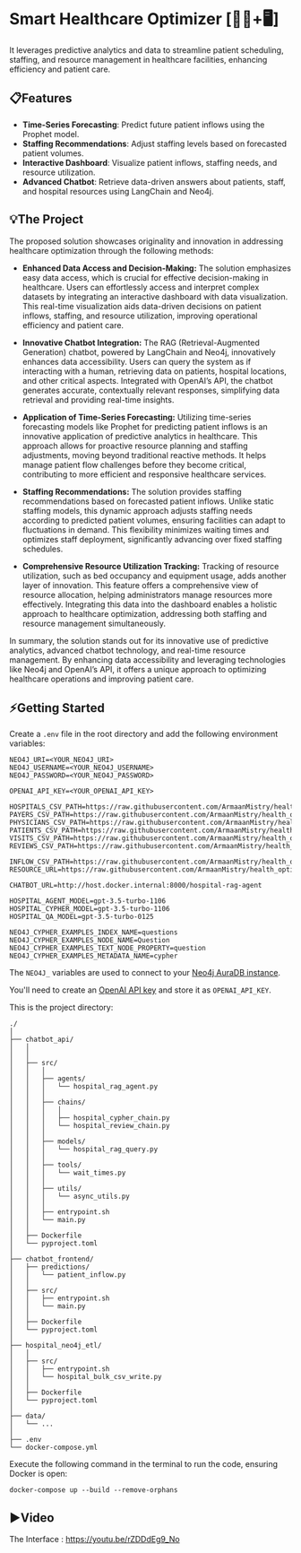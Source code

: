 # Smart Healthcare Optimizer [🧑‍⚕️+🖥️]

It leverages predictive analytics and data to streamline patient scheduling, staffing, and resource management in healthcare facilities, enhancing efficiency and patient care.


## 📋Features

- **Time-Series Forecasting**: Predict future patient inflows using the Prophet model.
- **Staffing Recommendations**: Adjust staffing levels based on forecasted patient volumes.
- **Interactive Dashboard**: Visualize patient inflows, staffing needs, and resource utilization.
- **Advanced Chatbot**: Retrieve data-driven answers about patients, staff, and hospital resources using LangChain and Neo4j.


## 💡The Project

The proposed solution showcases originality and innovation in addressing healthcare optimization through the following methods:

- **Enhanced Data Access and Decision-Making:** The solution emphasizes easy data access, which is crucial for effective decision-making in healthcare. Users can effortlessly access and interpret complex datasets by integrating an interactive dashboard with data visualization. This real-time visualization aids data-driven decisions on patient inflows, staffing, and resource utilization, improving operational efficiency and patient care.

- **Innovative Chatbot Integration:** The RAG (Retrieval-Augmented Generation) chatbot, powered by LangChain and Neo4j, innovatively enhances data accessibility. Users can query the system as if interacting with a human, retrieving data on patients, hospital locations, and other critical aspects. Integrated with OpenAI’s API, the chatbot generates accurate, contextually relevant responses, simplifying data retrieval and providing real-time insights.

- **Application of Time-Series Forecasting:** Utilizing time-series forecasting models like Prophet for predicting patient inflows is an innovative application of predictive analytics in healthcare. This approach allows for proactive resource planning and staffing adjustments, moving beyond traditional reactive methods. It helps manage patient flow challenges before they become critical, contributing to more efficient and responsive healthcare services.

- **Staffing Recommendations:** The solution provides staffing recommendations based on forecasted patient inflows. Unlike static staffing models, this dynamic approach adjusts staffing needs according to predicted patient volumes, ensuring facilities can adapt to fluctuations in demand. This flexibility minimizes waiting times and optimizes staff deployment, significantly advancing over fixed staffing schedules.

- **Comprehensive Resource Utilization Tracking:** Tracking of resource utilization, such as bed occupancy and equipment usage, adds another layer of innovation. This feature offers a comprehensive view of resource allocation, helping administrators manage resources more effectively. Integrating this data into the dashboard enables a holistic approach to healthcare optimization, addressing both staffing and resource management simultaneously.

In summary, the solution stands out for its innovative use of predictive analytics, advanced chatbot technology, and real-time resource management. By enhancing data accessibility and leveraging technologies like Neo4j and OpenAI’s API, it offers a unique approach to optimizing healthcare operations and improving patient care.
## ⚡Getting Started

Create a ```.env``` file in the root directory and add the following environment variables:
```
NEO4J_URI=<YOUR_NEO4J_URI>
NEO4J_USERNAME=<YOUR_NEO4J_USERNAME>
NEO4J_PASSWORD=<YOUR_NEO4J_PASSWORD>

OPENAI_API_KEY=<YOUR_OPENAI_API_KEY>

HOSPITALS_CSV_PATH=https://raw.githubusercontent.com/ArmaanMistry/health_optimization/main/data/hospitals.csv
PAYERS_CSV_PATH=https://raw.githubusercontent.com/ArmaanMistry/health_optimization/main/data/payers.csv
PHYSICIANS_CSV_PATH=https://raw.githubusercontent.com/ArmaanMistry/health_optimization/main/data/physicians.csv
PATIENTS_CSV_PATH=https://raw.githubusercontent.com/ArmaanMistry/health_optimization/main/data/patients.csv
VISITS_CSV_PATH=https://raw.githubusercontent.com/ArmaanMistry/health_optimization/main/data/visits.csv
REVIEWS_CSV_PATH=https://raw.githubusercontent.com/ArmaanMistry/health_optimization/main/data/reviews.csv

INFLOW_CSV_PATH=https://raw.githubusercontent.com/ArmaanMistry/health_optimization/main/data/patient_inflow.csv
RESOURCE_URL=https://raw.githubusercontent.com/ArmaanMistry/health_optimization/main/data/resource_utilization.csv

CHATBOT_URL=http://host.docker.internal:8000/hospital-rag-agent

HOSPITAL_AGENT_MODEL=gpt-3.5-turbo-1106
HOSPITAL_CYPHER_MODEL=gpt-3.5-turbo-1106
HOSPITAL_QA_MODEL=gpt-3.5-turbo-0125

NEO4J_CYPHER_EXAMPLES_INDEX_NAME=questions
NEO4J_CYPHER_EXAMPLES_NODE_NAME=Question
NEO4J_CYPHER_EXAMPLES_TEXT_NODE_PROPERTY=question
NEO4J_CYPHER_EXAMPLES_METADATA_NAME=cypher
```

The ```NEO4J_``` variables are used to connect to your [Neo4j AuraDB instance](https://openai.com/index/openai-api/).

You'll need to create an [OpenAI API key](https://neo4j.com/) and store it as ```OPENAI_API_KEY```.

This is the project directory:
```
./
│
├── chatbot_api/
│   │
│   │
│   ├── src/
│   │   │
│   │   ├── agents/
│   │   │   └── hospital_rag_agent.py
│   │   │
│   │   ├── chains/
│   │   │   │
│   │   │   ├── hospital_cypher_chain.py
│   │   │   └── hospital_review_chain.py
│   │   │
│   │   ├── models/
│   │   │   └── hospital_rag_query.py
│   │   │
│   │   ├── tools/
│   │   │   └── wait_times.py
│   │   │
│   │   ├── utils/
│   │   │   └── async_utils.py
│   │   │
│   │   ├── entrypoint.sh
│   │   └── main.py
│   │
│   ├── Dockerfile
│   └── pyproject.toml
│
├── chatbot_frontend/
│   ├── predictions/
│   │   └── patient_inflow.py
│   │
│   ├── src/
│   │   ├── entrypoint.sh
│   │   └── main.py
│   │
│   ├── Dockerfile
│   └── pyproject.toml
│
├── hospital_neo4j_etl/
│   │
│   ├── src/
│   │   ├── entrypoint.sh
│   │   └── hospital_bulk_csv_write.py
│   │
│   ├── Dockerfile
│   └── pyproject.toml
│
├── data/
│   └── ...
│
├── .env
└── docker-compose.yml
```

Execute the following command in the terminal to run the code, ensuring Docker is open:
```
docker-compose up --build --remove-orphans
```
## ▶️Video

The Interface : https://youtu.be/rZDDdEg9_No


